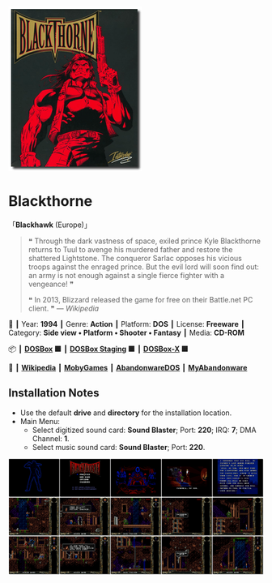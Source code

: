 ![](Thumbnail.png 'application-thumbnail')

# Blackthorne

「**Blackhawk** (Europe)」

> ❝ Through the dark vastness of space, exiled prince Kyle Blackthorne returns to Tuul to avenge his murdered father and restore the shattered Lightstone. The conqueror Sarlac opposes his vicious troops against the enraged prince. But the evil lord will soon find out: an army is not enough against a single fierce fighter with a vengeance! ❞
>
> ❝ In 2013, Blizzard released the game for free on their Battle.net PC client. ❞ — *Wikipedia*
>

📌 ┃ Year: **1994** ┃ Genre: **Action** ┃ Platform: **DOS** ┃ License: **Freeware** ┃ Category: **Side view • Platform • Shooter • Fantasy** ┃ Media: **CD-ROM** 

📦 ┃ **[DOSBox](https://www.dosbox.com/) 🟩** ┃ **[DOSBox Staging](https://dosbox-staging.github.io/) 🟩** ┃ **[DOSBox-X](https://dosbox-x.com/) 🟩** 

📎 ┃ **[Wikipedia](https://en.wikipedia.org/wiki/Blackthorne)** ┃ **[MobyGames](https://www.mobygames.com/game/1445/blackthorne/)** ┃ **[AbandonwareDOS](https://www.abandonwaredos.com/abandonware-game.php?abandonware=Blackthorne&gid=1645)** ┃ **[MyAbandonware](https://www.myabandonware.com/game/blackthorne-2p8)** 

## Installation Notes
- Use the default **drive** and **directory** for the installation location.
- Main Menu:
  - Select digitized sound card: **Sound Blaster**; Port: **220**; IRQ: **7**; DMA Channel: **1**.
  - Select music sound card: **Sound Blaster**; Port: **220**.

![](Montage.png 'Blackthorne')

